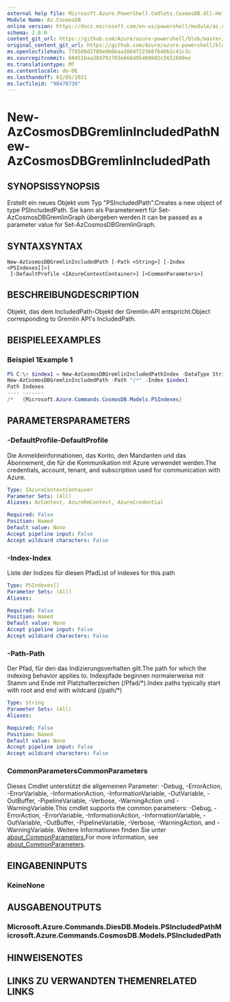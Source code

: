 ```yaml
---
external help file: Microsoft.Azure.PowerShell.Cmdlets.CosmosDB.dll-Help.xml
Module Name: Az.CosmosDB
online version: https://docs.microsoft.com/en-us/powershell/module/az.cosmosdb/new-azcosmosdbgremlinincludedpath
schema: 2.0.0
content_git_url: https://github.com/Azure/azure-powershell/blob/master/src/CosmosDB/CosmosDB/help/New-AzCosmosDBGremlinIncludedPath.md
original_content_git_url: https://github.com/Azure/azure-powershell/blob/master/src/CosmosDB/CosmosDB/help/New-AzCosmosDBGremlinIncludedPath.md
ms.openlocfilehash: 779589d3789e9b6baa1864f22366fb40b1c41c3c
ms.sourcegitcommit: 68451baa389791703e666d95469602c5652609ee
ms.translationtype: MT
ms.contentlocale: de-DE
ms.lasthandoff: 01/05/2021
ms.locfileid: "98470730"
---
```

# <span data-ttu-id="21a91-101">New-AzCosmosDBGremlinIncludedPath</span><span class="sxs-lookup"><span data-stu-id="21a91-101">New-AzCosmosDBGremlinIncludedPath</span></span>

## <span data-ttu-id="21a91-102">SYNOPSIS</span><span class="sxs-lookup"><span data-stu-id="21a91-102">SYNOPSIS</span></span>
<span data-ttu-id="21a91-103">Erstellt ein neues Objekt vom Typ "PSIncludedPath".</span><span class="sxs-lookup"><span data-stu-id="21a91-103">Creates a new object of type PSIncludedPath.</span></span> <span data-ttu-id="21a91-104">Sie kann als Parameterwert für Set-AzCosmosDBGremlinGraph übergeben werden.</span><span class="sxs-lookup"><span data-stu-id="21a91-104">It can be passed as a parameter value for Set-AzCosmosDBGremlinGraph.</span></span>

## <span data-ttu-id="21a91-105">SYNTAX</span><span class="sxs-lookup"><span data-stu-id="21a91-105">SYNTAX</span></span>

```
New-AzCosmosDBGremlinIncludedPath [-Path <String>] [-Index <PSIndexes[]>]
 [-DefaultProfile <IAzureContextContainer>] [<CommonParameters>]
```

## <span data-ttu-id="21a91-106">BESCHREIBUNG</span><span class="sxs-lookup"><span data-stu-id="21a91-106">DESCRIPTION</span></span>
<span data-ttu-id="21a91-107">Objekt, das dem IncludedPath-Objekt der Gremlin-API entspricht.</span><span class="sxs-lookup"><span data-stu-id="21a91-107">Object corresponding to Gremlin API's IncludedPath.</span></span>

## <span data-ttu-id="21a91-108">BEISPIELE</span><span class="sxs-lookup"><span data-stu-id="21a91-108">EXAMPLES</span></span>

### <span data-ttu-id="21a91-109">Beispiel 1</span><span class="sxs-lookup"><span data-stu-id="21a91-109">Example 1</span></span>
```powershell
PS C:\> $index1 = New-AzCosmosDBGremlinIncludedPathIndex -DataType String -Precision -1 -Kind Hash
New-AzCosmosDBGremlinIncludedPath -Path "/*" -Index $index1
Path Indexes
---- -------
/*   {Microsoft.Azure.Commands.CosmosDB.Models.PSIndexes}
```

## <span data-ttu-id="21a91-110">PARAMETERS</span><span class="sxs-lookup"><span data-stu-id="21a91-110">PARAMETERS</span></span>

### <span data-ttu-id="21a91-111">-DefaultProfile</span><span class="sxs-lookup"><span data-stu-id="21a91-111">-DefaultProfile</span></span>
<span data-ttu-id="21a91-112">Die Anmeldeinformationen, das Konto, den Mandanten und das Abonnement, die für die Kommunikation mit Azure verwendet werden.</span><span class="sxs-lookup"><span data-stu-id="21a91-112">The credentials, account, tenant, and subscription used for communication with Azure.</span></span>

```yaml
Type: IAzureContextContainer
Parameter Sets: (All)
Aliases: AzContext, AzureRmContext, AzureCredential

Required: False
Position: Named
Default value: None
Accept pipeline input: False
Accept wildcard characters: False
```

### <span data-ttu-id="21a91-113">-Index</span><span class="sxs-lookup"><span data-stu-id="21a91-113">-Index</span></span>
<span data-ttu-id="21a91-114">Liste der Indizes für diesen Pfad</span><span class="sxs-lookup"><span data-stu-id="21a91-114">List of indexes for this path</span></span>

```yaml
Type: PSIndexes[]
Parameter Sets: (All)
Aliases:

Required: False
Position: Named
Default value: None
Accept pipeline input: False
Accept wildcard characters: False
```

### <span data-ttu-id="21a91-115">-Path</span><span class="sxs-lookup"><span data-stu-id="21a91-115">-Path</span></span>
<span data-ttu-id="21a91-116">Der Pfad, für den das Indizierungsverhalten gilt.</span><span class="sxs-lookup"><span data-stu-id="21a91-116">The path for which the indexing behavior applies to.</span></span>
<span data-ttu-id="21a91-117">Indexpfade beginnen normalerweise mit Stamm und Ende mit Platzhalterzeichen (/Pfad/\*).</span><span class="sxs-lookup"><span data-stu-id="21a91-117">Index paths typically start with root and end with wildcard (/path/\*)</span></span>

```yaml
Type: String
Parameter Sets: (All)
Aliases:

Required: False
Position: Named
Default value: None
Accept pipeline input: False
Accept wildcard characters: False
```

### <span data-ttu-id="21a91-118">CommonParameters</span><span class="sxs-lookup"><span data-stu-id="21a91-118">CommonParameters</span></span>
<span data-ttu-id="21a91-119">Dieses Cmdlet unterstützt die allgemeinen Parameter: -Debug, -ErrorAction, -ErrorVariable, -InformationAction, -InformationVariable, -OutVariable, -OutBuffer, -PipelineVariable, -Verbose, -WarningAction und -WarningVariable.</span><span class="sxs-lookup"><span data-stu-id="21a91-119">This cmdlet supports the common parameters: -Debug, -ErrorAction, -ErrorVariable, -InformationAction, -InformationVariable, -OutVariable, -OutBuffer, -PipelineVariable, -Verbose, -WarningAction, and -WarningVariable.</span></span> <span data-ttu-id="21a91-120">Weitere Informationen finden Sie unter [about_CommonParameters.](http://go.microsoft.com/fwlink/?LinkID=113216)</span><span class="sxs-lookup"><span data-stu-id="21a91-120">For more information, see [about_CommonParameters](http://go.microsoft.com/fwlink/?LinkID=113216).</span></span>

## <span data-ttu-id="21a91-121">EINGABEN</span><span class="sxs-lookup"><span data-stu-id="21a91-121">INPUTS</span></span>

### <span data-ttu-id="21a91-122">Keine</span><span class="sxs-lookup"><span data-stu-id="21a91-122">None</span></span>

## <span data-ttu-id="21a91-123">AUSGABEN</span><span class="sxs-lookup"><span data-stu-id="21a91-123">OUTPUTS</span></span>

### <span data-ttu-id="21a91-124">Microsoft.Azure.Commands.DiesDB.Models.PSIncludedPath</span><span class="sxs-lookup"><span data-stu-id="21a91-124">Microsoft.Azure.Commands.CosmosDB.Models.PSIncludedPath</span></span>

## <span data-ttu-id="21a91-125">HINWEISE</span><span class="sxs-lookup"><span data-stu-id="21a91-125">NOTES</span></span>

## <span data-ttu-id="21a91-126">LINKS ZU VERWANDTEN THEMEN</span><span class="sxs-lookup"><span data-stu-id="21a91-126">RELATED LINKS</span></span>
